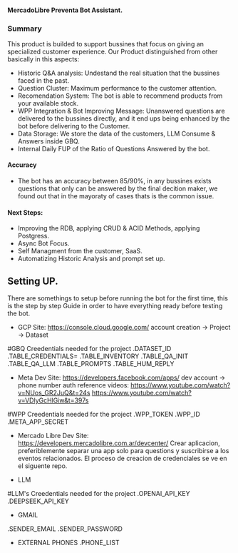 #### MercadoLibre Preventa Bot Assistant.

### Summary
This product is builded to support bussines that focus on giving an specialized customer experience.
Our Product distinguished from other basically in this aspects:
- Historic Q&A analysis: Undestand the real situation that the bussines faced in the past.
- Question Cluster: Maximum performance to the customer attention.
- Recomendation System: The bot is able to recommend products from your available stock. 
- WPP Integration & Bot Improving Message: Unanswered questions are delivered to the bussines directly, and it end ups being enhanced by the bot before delivering to the Customer.
- Data Storage: We store the data of the customers, LLM Consume & Answers inside GBQ.
- Internal Daily FUP of the Ratio of Questions Answered by the bot.

#### Accuracy
- The bot has an accuracy between 85/90%, in any bussines exists questions that only can be answered by the final decition maker, we found out that in the mayoraty of cases thats is the common issue.

#### Next Steps:
- Improving the RDB, applying CRUD & ACID Methods, applying Postgress.
- Async Bot Focus.
- Self Managment from the customer, SaaS.
- Automatizing Historic Analysis and prompt set up.


## Setting UP.

There are somethings to setup before running the bot for the first time, this is the step by step Guide in order to have everything ready before testing the bot.


- GCP 
Site: https://console.cloud.google.com/
account creation -> Project -> Dataset 

#GBQ Creedentials needed for the project
.DATASET_ID
.TABLE_CREDENTIALS=
.TABLE_INVENTORY
.TABLE_QA_INIT
.TABLE_QA_LLM
.TABLE_PROMPTS
.TABLE_HUM_REPLY


- Meta Dev 
Site: https://developers.facebook.com/apps/
dev account -> phone number auth
reference videos:
https://www.youtube.com/watch?v=NUos_GR2JuQ&t=24s
https://www.youtube.com/watch?v=VDlyGcHlGiw&t=397s

#WPP Creedentials needed for the project
.WPP_TOKEN
.WPP_ID
.META_APP_SECRET


- Mercado Libre Dev
Site: https://developers.mercadolibre.com.ar/devcenter/
Crear aplicacion, preferiblemente separar una app solo para questions y suscribirse a los 
eventos relacionados.
El proceso de creacion de credenciales se ve en el siguente repo.


- LLM 

#LLM's Creedentials needed for the project
.OPENAI_API_KEY
.DEEPSEEK_API_KEY


- GMAIL

.SENDER_EMAIL
.SENDER_PASSWORD

- EXTERNAL PHONES
.PHONE_LIST

